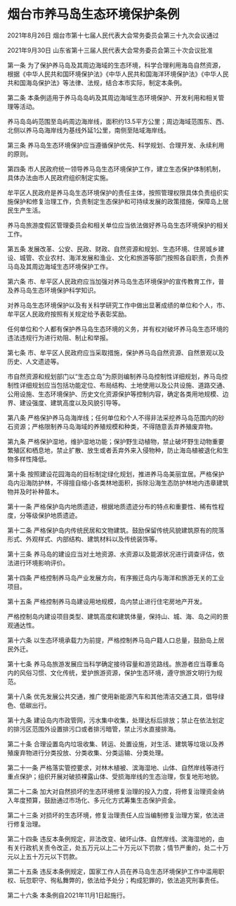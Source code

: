 # 烟台市养马岛生态环境保护条例

2021年8月26日 烟台市第十七届人民代表大会常务委员会第三十九次会议通过

2021年9月30日 山东省第十三届人民代表大会常务委员会第三十次会议批准



第一条 为了保护养马岛及其周边海域的生态环境，科学合理利用海岛自然资源，根据《中华人民共和国环境保护法》《中华人民共和国海洋环境保护法》《中华人民共和国海岛保护法》等法律、法规，结合本市实际，制定本条例。

第二条 本条例适用于养马岛岛屿及其周边海域生态环境保护、开发利用和相关管理等活动。

养马岛岛屿范围至岛屿周边海岸线，面积约13.5平方公里；周边海域范围东、西、北侧以养马岛海岸线为基线外延1公里，南侧至陆域海岸线。

第三条 养马岛生态环境保护应当遵循保护优先、科学规划、合理开发、永续利用的原则。

第四条 市人民政府统一领导养马岛生态环境保护工作，建立生态保护体制机制，具体办法由市人民政府组织制定实施。

牟平区人民政府是养马岛生态环境保护的责任主体，按照管理权限具体负责组织实施保护和修复治理工作，负责制定生态保护和可持续发展的政策措施，保障岛上居民生产生活。

养马岛旅游度假区管理委员会和相关单位应当依法做好养马岛生态环境保护的相关工作。

第五条 发展改革、公安、民政、财政、自然资源和规划、生态环境、住房城乡建设、城管、农业农村、海洋发展和渔业、文化和旅游等部门按照各自职责，负责养马岛及其周边海域生态环境保护工作。

第六条 市、牟平区人民政府应当加强对养马岛生态环境保护的宣传教育工作，普及养马岛生态环境保护科学知识。

对养马岛生态环境保护以及有关科学研究工作中做出显著成绩的单位和个人，市、牟平区人民政府按照有关规定给予表彰奖励。

任何单位和个人都有保护养马岛生态环境的义务，并有权对破坏养马岛生态环境的违法违规行为进行劝阻、制止和举报。

第七条 市、牟平区人民政府应当采取措施，保护养马岛自然资源、自然景观以及历史、人文遗迹等。

市自然资源和规划部门以“生态立岛”为原则编制养马岛控制性详细规划，养马岛控制性详细规划应当包括功能定位、布局结构、土地使用以及公共设施、道路交通、公用设施、生态环境保护、历史文化资源保护等控制内容，确定各类用地规模、边界、建设强度、建筑高度以及风貌引导等。

第八条 严格保护养马岛海岸线；任何单位和个人不得非法采挖养马岛范围内的砂石资源；严格限制养马岛海域的养殖规模和种类，不得随意丢弃养殖废弃物。

第九条 严格保护湿地，维护湿地功能；保护野生动植物，禁止破坏野生动物重要繁殖区和栖息地，禁止扩散、放生或者丢弃外来入侵物种，防止海岛植被退化和生物多样性降低。

第十条 按照建设花园海岛的目标制定绿化规划，推进养马岛美丽宜居。严格保护岛内沿海防护林，不得擅自缩小各类林地面积，拆除沿海生态防护林地内违章建筑物并及时补种苗木。

第十一条 严格保护岛内地质遗迹，根据地质遗迹分布的特点和重要性、稀有性程度，分等级保护地质遗迹。

第十二条 严格保护岛内传统民居和文物建筑。鼓励保留传统风貌建筑原有的院落形式、外观样式、内部结构、建筑材料以及传统装饰等。

第十三条 养马岛的建设应当对土地资源、水资源以及能源状况进行调查评估，依法进行环境影响评价。

第十四条 严格控制养马岛产业发展方向，有序搬迁岛内与海洋和旅游无关的工业项目。

第十五条 严格控制养马岛建设用地规模，岛内禁止进行住宅房地产开发。

严格控制岛内建设项目类型、建筑高度和建筑体量，保持山、城、海、岛之间的景观通达性。

第十六条 以生态环境承载力为前提，严格控制养马岛户籍人口总量，鼓励岛上居民外迁。

第十七条 养马岛旅游发展应当科学确定接待容量和游览路线。旅游者应当尊重岛内的风俗习惯、文化传统，爱护旅游资源，保护生态环境，遵守旅游文明行为规范。

第十八条 优先发展公共交通，推广使用新能源汽车和其他清洁交通工具，倡导绿色、低碳出行。

第十九条 建设岛内市政管网，污水集中收集，处理达标后排放；禁止在依法划定的排污区范围外设置排污口或者排污暗管，禁止污水直接排海。

第二十条 合理设置岛内垃圾收集、转运、处置设施，对生活、建筑等垃圾以及养殖废弃物进行分类投放、分类收集、分类运输、分类处理。

第二十一条 严格落实管控要求，对林木植被、滨海湿地、山体、自然岸线等进行重点保护；组织开展对破损裸露山体、受损海岸线的生态治理，恢复地形地貌。

第二十二条 加大对自然损坏的生态环境修复治理的投入力度，将修复治理资金纳入年度预算，鼓励通过市场化、多元化方式筹集生态保护资金。

第二十三条 对损坏的生态环境，修复治理责任人应当编制修复治理方案，依法进行修复治理。

第二十四条 违反本条例规定，非法改变、破坏山体、自然岸线、滨海湿地的，由有关行政机关责令改正，处五万元以上二十万元以下罚款；情节严重的，处二十万元以上五十万元以下罚款。

第二十五条 违反本条例规定，国家工作人员在养马岛生态环境保护工作中滥用职权、玩忽职守、徇私舞弊的，依法给予处分；构成犯罪的，依法追究刑事责任。

第二十六条 本条例自2021年11月1日起施行。